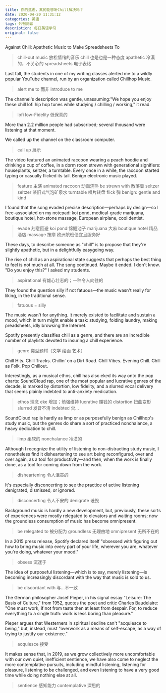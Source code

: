 ```yaml
---
title: 你的焦虑，真的能够听Chill解决吗？
date: 2020-04-20 11:31:12
categories: 英语
tags: 外刊阅读
description: 每日英语学习
original: false
---
```


<!--more-->



Against Chill: Apathetic Music to Make Spreadsheets To

> chill-out music 放松情绪的音乐
> chill 也是也是一种态度
> apathetic 冷漠的，不关心的
> spreadsheets 电子表格

Last fall, the students in one of my writing classes alerted me to a
wildly popular YouTube channel, run by an organization called
Chillhop Music. 

> alert me to 而非 introduce to me 

The channel's description was gentle, unassuming:"We hope you enjoy these chill lofi hip hop tunes while studying / chilling / working," it read. 

> lofi low-Fidelity 低保真的

More than 2.2 million people had subscribed; several thousand were listening at that moment.

We called up the channel on the classroom computer.

> call up 展示

The video featured an animated raccoon wearing a peach hoodie and drinking a cup of coffee, in a dorm room strewn with generational signifiers: houseplants, seltzer, a turntable. Every once in a while, the raccoon started typing or casually flicked its tail. Benign electronic music played.

> feature 主演
> animated raccoon 动画浣熊
> be strewn with 散落着
> seltzer seltzer 某旧式气泡矿泉水
> turntable 唱片转盘
> flick 弹
> benign: gentle and kind

I found that the song evaded precise description—perhaps by design—so I free-associated on my notepad: koi pond, medical-grade marijuana, boutique hotel, hot-stone massage, European airplane, cool dentist. 

> evade 刻意回避
> koi pond 锦鲤池子
> marijuana 大麻
> boutique hotel 精品酒店
> massage 按摩
> 欧洲航班便宜且服务好

These days, to describe someone as "chill" is to propose that they're slightly apathetic, but in a delightfully easygoing way. 

The rise of chill as an aspirational state suggests that perhaps the best thing to feel is not much at all. The song continued. Maybe it ended. I don't know. "Do you enjoy this?" I asked my students.

> aspirational 有雄心壮志的；一种令人向往的

They found the question silly if not fatuous—the music wasn't really for liking, in the traditional sense.

> fatuous = silly

The music wasn't for anything. It merely existed to facilitate and sustain a mood, which in turn might enable a task: studying, folding laundry, making preadsheets, idly browsing the Internet.

Spotify presently classifies chill as a genre, and there are an incredible number of playlists devoted to insuring a chill experience.

> genre 类型题材（文学 绘画 艺术）

Chill Hits. Chill Tracks. Chillin' on a Dirt Road. Chill Vibes. Evening Chill. Chill as Folk. Pop Chillout. 

Interestingly, as a musical ethos, chill has also eked its way onto the pop charts: SoundCloud rap, one of the most popular and lucrative genres of the decade, is marked by distortion, low fidelity, and a slurred vocal delivery that seems plainly indebted to anti-anxiety medication.

> ethos 理念
> eke 增加；勉强维持
> lucrative 赚钱的
> distortion 扭曲变形
> slurred 发音不清
> indebted 欠...

SoundCloud rap is hardly as limp or as purposefully benign as Chillhop's study music, but the genres do share a sort of practiced nonchalance, a heavy dedication to chill.

> limp 柔软的
> nonchalance 冷漠的

Although I recognize the utility of listening to non-distracting study music, I nonetheless find it disheartening to see art being reconfigured, over and over again, as a tool for productivity—and then, when the work is finally done, as a tool for coming down from the work.

> disheartening 令人沮丧的

It's especially disconcerting to see the practice of active listening denigrated, dismissed, or ignored.

> disconcerting 令人不安的
> denigrate 诋毁

Background music is hardly a new development, but, previously, these sorts of experiences were mostly relegated to elevators and waiting rooms; now the groundless consumption of music has become omnipresent. 

> be relegated to 被分配为
> groundless 无理由地
> omnipresent 无所不在的

In a 2015 press release, Spotify declared itself "obsessed with figuring out how to bring music into every part of your life, wherever you are, whatever you're doing, whatever your mood."

> obsess 沉迷于

The idea of purposeful listening—which is to say, merely listening—is becoming increasingly discordant with the way that music is sold to us.

> be discordant with 与...不一致 

The German philosopher Josef Pieper, in his signal essay "Leisure: The Basis of Culture," from 1952, quotes the poet and critic Charles Baudelaire: "One must work, if not from taste then at least from despair. For, to reduce everything to a single truth: work is less boring than pleasure." 

Pieper argues that Westerners in spiritual decline can't "acquiesce to being," but, instead, must "overwork as a means of self-escape, as a way of trying to justify our existence."

> acquiesce 接受

It makes sense that, in 2019, as we grow collectively more uncomfortable with our own quiet, inefficient sentience, we have also come to neglect the more contemplative pursuits, including mindful listening, listening for pleasure, listening to be challenged, and even listening to have a very good time while doing nothing else at all.

> sentience 感知能力
> contemplative 深思的